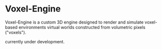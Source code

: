 # Voxel-Engine

Voxel-Engine is a custom 3D engine designed to render and simulate voxel-based environments virtual worlds constructed from volumetric pixels ("voxels").

currently under development.
